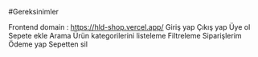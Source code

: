 #Gereksinimler

Frontend domain : https://hld-shop.vercel.app/
Giriş yap
Çıkış yap
Üye ol
Sepete ekle
Arama
Ürün kategorilerini listeleme
Filtreleme
Siparişlerim
Ödeme yap
Sepetten sil
